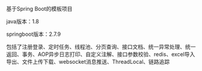 基于Spring Boot的模板项目

java版本：1.8

springboot版本：2.7.9

包括了注册登录、定时任务、线程池、分页查询、接口文档、统一异常处理、统一返回、事务、AOP异步日志打印、自定义注解、接口参数校验、redis、excel导入导出、文件上传下载、websocket消息推送、ThreadLocal、链路追踪


